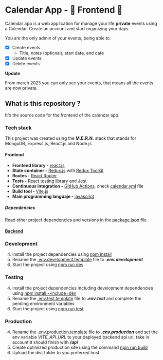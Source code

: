 # Calendar App - 📅 Frontend 📅

Calendar app is a web application for manage your life **private** events using a Calendar. Create an account and start organizing your days.
  
You are the only admin of your events, being able to:

- [x] Create events
  - Title, notes (optional), start date, end date
- [x] Update events
- [x] Delete events

**Update**

From march 2023 you can only see your events, that means all the events are now private.

## What is this repository ?

It's the source code for the frontend of the calendar app.

### Tech stack

This project was created using the **M.E.R.N.** stack that stands for MongoDB, Express.js, React.js and Node.js

#### Frontend

- **Frontend library -** [react.js](https://reactjs.org/)
- **State container -** [Redux.js](https://redux.js.org/) with [Redux Toolkit](https://redux-toolkit.js.org/)
- **Routes -** [React Router](https://reactrouter.com/en/main)
- **Tests -** [React testing library](https://testing-library.com/) and [Jest](https://jestjs.io/)
- **Continuous Integration -** [GitHub Actions](https://github.com/features/actions), check [calendar.yml](.github/workflows/calendar.yml) file
- **Build tool -** [Vite.js](https://vitejs.dev/)
- **Main programming languaje -** [javascript](https://developer.mozilla.org/en-US/docs/Web/JavaScript)

##### Dependencies

Read other project dependencies and versions in the [package.json](package.json) file.

#### [Backend](https://github.com/hrshkshri/calendar-backend/tree/main)

### Development

4. Install the project dependencies using [npm install](#npm-install)
5. Rename the [.env.development.template](.env.development.template) file to ***.env.development***
6. Start the project using [npm run dev](#npm-run-dev)

### Testing

4. Install the project dependencies including development dependencies using [npm install --include=dev](#npm-install-development)
5. Rename the [.env.test.template](.env.test.template) file to ***.env.test*** and complete the pending environment variables
6. Start the project using [npm run test](#npm-run-test)

### Production

4. Rename the [.env.production.template](.env.production.template) file to ***.env.production*** and set the env variable *VITE_API_URL* to your deployed backend api url, take in account it should finish with ***/api***
6. Create optimized production site using the command [npm run build](#npm-run-build)
7. Upload the dist folder to you preferred host
